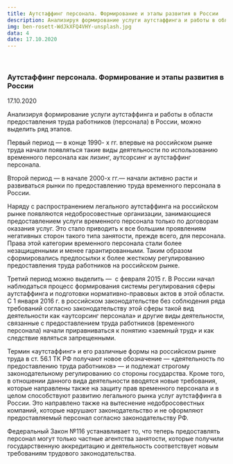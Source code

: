 ```yaml
---
title: Аутстаффинг персонала. Формирование и этапы развития в России
description: Анализируя формирование услуги аутстаффинга и работы в области предоставления труда работников (персонала) в России, можно выделить ряд этапов.
img: ben-rosett-WdJkXFQ4VHY-unsplash.jpg
data: 4
date: 17.10.2020
---
```


<div class="row newsdetail">
<div class="md-2">&nbsp;</div>

<div class="md-8 news-detail">
				<h3>Аутстаффинг персонала. Формирование и этапы развития в России</h3>
					<p class="date-news">17.10.2020</p>
	<p>
				<p>
	 Анализируя формирование услуги аутстаффинга и работы в области предоставления труда работников (персонала) в России, можно выделить ряд этапов.
</p>
<p>
	 Первый период — в конце 1990- х гг. впервые на российском рынке труда начали появляться такие виды деятельности по использованию временного персонала как лизинг, аутсорсинг и аутстаффинг персонала.
</p>
<p>
	 Второй период — в начале 2000-х гг.— начали активно расти и развиваться рынки по предоставлению труда временного персонала в России.
</p>
<p>
	 Наряду с распространением легального аутстаффинга на российском рынке появляются недобросовестные организации, занимающиеся предоставлением услуги временного персонала только по договорам оказания услуг. Это стало приводить к все большим проявлениям негативных сторон такого типа занятости, прежде всего, для персонала. Права этой категории временного персонала стали более незащищенными и менее гарантированными. Таким образом сформировались предпосылки к более жесткому регулированию предоставления труда работников на российском рынке.
</p>
<p>
	 Третий период можно выделить — &nbsp;с февраля 2015 г. В России начал наблюдаться процесс формирования системы регулирования сферы аутстаффинга и подготовки нормативно-правовых актов в этой области. С 1 января 2016 г. в российском законодательстве без соблюдения ряда требований согласно законодательству этой сферы такой вид деятельности как «аутсорсинг персонала» и другие виды деятельности, связанные с предоставлением труда работников (временного персонала) начали приравниваться к понятию «заемный труд» и как следствие являться запрещенными.
</p>
<p>
	 Термин «аутстаффинг» и его различные формы на российском рынке труда в ст. 56.1 ТК РФ получают новое обозначение — «деятельность по предоставлению труда работников» — и подлежат строгому законодательному регулированию со стороны государства. Кроме того, в отношении данного вида деятельности вводятся новые требования, которые направлены также на защиту прав временного персонала и в целом способствуют развитию легального рынка услуг аутстаффинга в России. Это направлено также на вытеснение недобросовестных компаний, которые нарушают законодательство и не оформляют предоставляемый персонал согласно законодательству РФ.
</p>
<p>
	 Федеральный Закон №116 устанавливает то, что теперь предоставлять персонал могут только частные агентства занятости, которые получили государственную аккредитацию и деятельность соответствует новым требованиям трудового законодательства.&nbsp;
</p>
<p>
</p>
 <br>	</p>